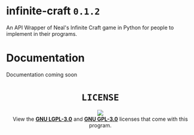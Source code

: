 # infinite-craft `0.1.2`
An API Wrapper of Neal's Infinite Craft game in Python for people to implement in their programs.

# Documentation
Documentation coming soon

<div align="center">

# `LICENSE`
[![](https://img.shields.io/badge/LICENSE-GNU_LGPL--3.0-red?style=for-the-badge&labelColor=black)](COPYING.LESSER)\
View the **[GNU LGPL-3.0](COPYING.LESSER)** and **[GNU GPL-3.0](COPYING)** licenses that come with this program.

</div>